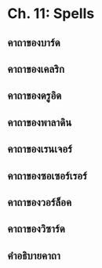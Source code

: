 # Ch. 11: Spells
## คาถาของบาร์ด
## คาถาของเคลริก
## คาถาของดรูอิด
## คาถาของพาลาดิน
## คาถาของเรนเจอร์
## คาถาของซอเซอร์เรอร์
## คาถาของวอร์ล็อค
## คาถาของวิซาร์ด
## คำอธิบายคาถา